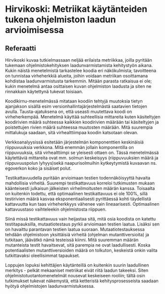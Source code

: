 # Hirvikoski: Metriikat käytänteiden tukena ohjelmiston laadun arvioimisessa
## Referaatti
Hirvikoski kuvaa tutkielmassaan neljää erilaista metriikkaa, joilla pyritään tukemaan ohjelmistokehityksen 
laadunvarmistamista kehitystyön aikana. Kukin näistä menetelmistä tarkastelee koodia eri näkökulmista; tavoitteena on 
tunnistaa virheherkkiä alueita, joihin voidaan metriikan osoittamana kohdistaa laadunvarmistusta tarkemmin. Mitään 
parasta ratkaisua ei ole; kukin menetelmä antaa osittaisen kuvan ohjelmiston laadusta ja siten ne rinnakkain käytettynä
tukevat toisiaan.

Koodikirnu-menetelmässä mitataan koodiin tehtyjä muutoksia tietyn ajanjakson sisällä esim versionhallintajärjestelmästä
saatavien tietojen avulla. Tausta-ajatuksena on, että useasti muutettava koodi on virheherkempää. Menetelmä käyttää 
suhteellisia mittareita kuten käsiteltyjen koodirivien määrä suhteessa kaikkien koodirivien määrään tai käsiteltyjen ja 
poistettujen rivien määrä suhteessa muutosten määrään. Mitä suurempia mittalukuja saadaan, sitä virhealttiimpaa koodin
katsotaan olevan.

Verkkoanalyysissä esitetään järjestelmän komponenttien keskinäisiä riippuvuuksia verkkona. Mitä enemmän jollain komponentilla
on riippuvuuksia, sitä virhealttiimpi se yleisesti ottaen on. Tässä menetelmässä käytettäviä mittareita ovat mm. solmun keskeisyys
(riippuvuuksien määrä ja riippuvuuspolun lyhyys)sekä naapurisolmuihin kytkeytymistä kuvaavan ns. egoverkon koko ja sisäiset 
polut. 

Testikattavuudella pyritään arvioimaan testien todennäköisyyttä havaita mahdollisia virheitä. Suurempi testikattavuus korreloi 
tutkimusten mukaan käänteisesti julkaisun jälkeisten virheilmoitusten määrän kanssa. Toisaalta on kuitenkin todettu, että
optimaalinen testikattavuus ei ole 100%, sillä testirivien määrä kasvaa eksponentiaalisesti pyrittäessä kohti täydellistä
kattavuutta kun taas virheherkkyys vähenee vain lineaarisesti. Optimaalinen kattavuustaso vaihteleekin ohjelmistosta riippuen.

Siinä missä testikattavuus vain heijastaa sitä, mitä osia koodista on katettu testitapauksilla, mutaatiotestaus pyrkii
arvioimaan testien laatua. Lisäksi sen on havaittu parantavan testien laatua suoraan. Mutaatiotestauksessa tehdään ohjelmistoon
yksittäisiä virheitä (ohjelman mutanttiversioita) ja tutkitaan, jäävätkö nämä testeissä kiinni. Mitä suuremman määrän
mutanteista testit havaitsevat, sitä parempia ne ovat laadullisesti. Koska potentiaalisten mutanttiversioiden määrä on
tolkuton, keskeistä onkin valita tutkittavaksi oleellisimmat tapaukset.

Loppujen lopuksi kehittäjien käytänteillä on kuitenkin suurin laadullinen merkitys - pelkät mekaaniset metriikat eivät riitä
laadun takeeksi. Siten ohjelmistotuotantomenetelmät nousevat keskeiseen rooliin; tältä osin tutkimukset tukevat näkemystä,
että ketteristä kehitysprosesseista saadaan hyötyä ohjelmistojen laadunvarmistuksessa.
